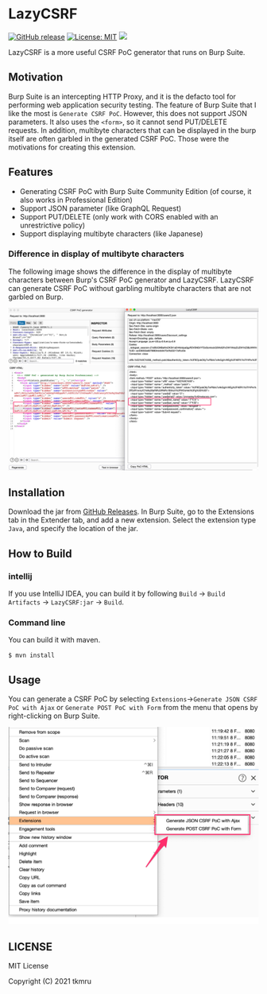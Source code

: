 # LazyCSRF

[![GitHub release](https://img.shields.io/github/v/release/tkmru/lazycsrf.svg)](https://github.com/tkmru/lazycsrf/releases/latest)
[![License: MIT](https://img.shields.io/badge/License-MIT-blue.svg)](https://github.com/tkmru/lazycsrf/blob/main/LICENSE.md)
[![](https://img.shields.io/badge/Black%20Hat%20Arsenal-EUROPE%202021-blue.svg)](https://www.blackhat.com/eu-21/arsenal/schedule/index.html#lazycsrf-a-more-useful-csrf-poc-generator-on-burpsuite-25088)

LazyCSRF is a more useful CSRF PoC generator that runs on Burp Suite.

## Motivation
Burp Suite is an intercepting HTTP Proxy, and it is the defacto tool for performing web application security testing.
The feature of Burp Suite that I like the most is `Generate CSRF PoC`. 
However, this does not support JSON parameters. 
It also uses the `<form>`, so it cannot send PUT/DELETE requests.
In addition, multibyte characters that can be displayed in the burp itself are often garbled in the generated CSRF PoC.
Those were the motivations for creating this extension.

## Features

- Generating CSRF PoC with Burp Suite Community Edition (of course, it also works in Professional Edition)
- Support JSON parameter (like GraphQL Request)
- Support PUT/DELETE (only work with CORS enabled with an unrestrictive policy)
- Support displaying multibyte characters (like Japanese)

### Difference in display of multibyte characters

The following image shows the difference in the display of multibyte characters between Burp's CSRF PoC generator and LazyCSRF.
LazyCSRF can generate CSRF PoC without garbling multibyte characters that are not garbled on Burp.

![display-japanese](./img/display-japanese.png)

## Installation

Download the jar from [GitHub Releases](https://github.com/tkmru/lazyCSRF/releases/).
In Burp Suite, go to the Extensions tab in the Extender tab, and add a new extension. 
Select the extension type `Java`, and specify the location of the jar.

## How to Build
### intellij

If you use IntelliJ IDEA, you can build it by following `Build` -> `Build Artifacts` -> `LazyCSRF:jar` -> `Build`.

### Command line

You can build it with maven.

```
$ mvn install
```

## Usage
You can generate a CSRF PoC by selecting `Extensions`->`Generate JSON CSRF PoC with Ajax` or `Generate POST PoC with Form` from the menu that opens by right-clicking on Burp Suite.

![menu](./img/menu.png)

## LICENSE

MIT License

Copyright (C) 2021 tkmru
